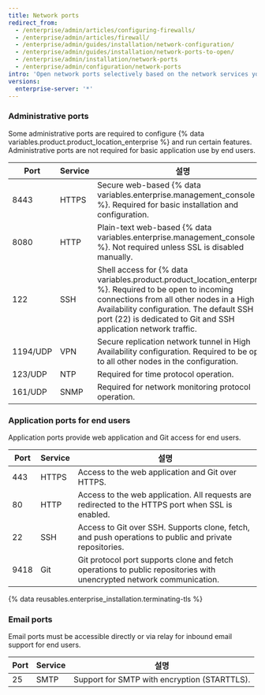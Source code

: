 ```yaml
---
title: Network ports
redirect_from:
  - /enterprise/admin/articles/configuring-firewalls/
  - /enterprise/admin/articles/firewall/
  - /enterprise/admin/guides/installation/network-configuration/
  - /enterprise/admin/guides/installation/network-ports-to-open/
  - /enterprise/admin/installation/network-ports
  - /enterprise/admin/configuration/network-ports
intro: 'Open network ports selectively based on the network services you need to expose for administrators, end users, and email support.'
versions:
  enterprise-server: '*'
---
```


### Administrative ports

Some administrative ports are required to configure {% data variables.product.product_location_enterprise %} and run certain features. Administrative ports are not required for basic application use by end users.

| Port     | Service | 설명                                                                                                                                                                                                                                                                          |
| -------- | ------- | --------------------------------------------------------------------------------------------------------------------------------------------------------------------------------------------------------------------------------------------------------------------------- |
| 8443     | HTTPS   | Secure web-based {% data variables.enterprise.management_console %}. Required for basic installation and configuration.                                                                                                                                                |
| 8080     | HTTP    | Plain-text web-based {% data variables.enterprise.management_console %}. Not required unless SSL is disabled manually.                                                                                                                                                 |
| 122      | SSH     | Shell access for {% data variables.product.product_location_enterprise %}. Required to be open to incoming connections from all other nodes in a High Availability configuration. The default SSH port (22) is dedicated to Git and SSH application network traffic. |
| 1194/UDP | VPN     | Secure replication network tunnel in High Availability configuration. Required to be open to all other nodes in the configuration.                                                                                                                                          |
| 123/UDP  | NTP     | Required for time protocol operation.                                                                                                                                                                                                                                       |
| 161/UDP  | SNMP    | Required for network monitoring protocol operation.                                                                                                                                                                                                                         |

### Application ports for end users

Application ports provide web application and Git access for end users.

| Port | Service | 설명                                                                                                                   |
| ---- | ------- | -------------------------------------------------------------------------------------------------------------------- |
| 443  | HTTPS   | Access to the web application and Git over HTTPS.                                                                    |
| 80   | HTTP    | Access to the web application. All requests are redirected to the HTTPS port when SSL is enabled.                    |
| 22   | SSH     | Access to Git over SSH. Supports clone, fetch, and push operations to public and private repositories.               |
| 9418 | Git     | Git protocol port supports clone and fetch operations to public repositories with unencrypted network communication. |

{% data reusables.enterprise_installation.terminating-tls %}

### Email ports

Email ports must be accessible directly or via relay for inbound email support for end users.

| Port | Service | 설명                                           |
| ---- | ------- | -------------------------------------------- |
| 25   | SMTP    | Support for SMTP with encryption (STARTTLS). |
